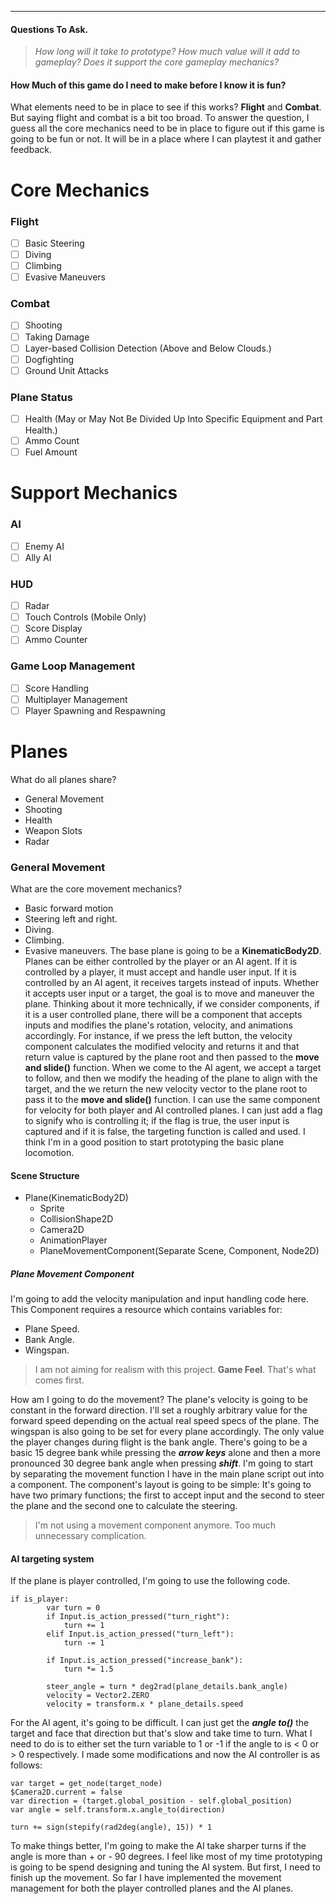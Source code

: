 ___
#### Questions To Ask.
> *How long will it take to prototype?
> How much value will it add to gameplay?
> Does it support the core gameplay mechanics?*
#### How Much of this game do I need to make before I know it is fun?
What elements need to be in place to see if this works? __Flight__ and __Combat__.
But saying flight and combat is a bit too broad. To answer the question, I guess all the core mechanics need to be in place to figure out if this game is going to be fun or not. It will be in a place where I can playtest it and gather feedback.
# Core Mechanics
### Flight
 - [ ] Basic Steering
 - [ ] Diving
 - [ ] Climbing
 - [ ] Evasive Maneuvers 
### Combat
- [ ] Shooting 
- [ ] Taking Damage
- [ ] Layer-based Collision Detection (Above and Below Clouds.)
- [ ] Dogfighting
- [ ] Ground Unit Attacks
### Plane Status
- [ ] Health (May or May Not Be Divided Up Into Specific Equipment and Part Health.)
- [ ] Ammo Count
- [ ] Fuel Amount
# Support Mechanics
### AI
- [ ] Enemy AI
- [ ] Ally AI
### HUD
- [ ] Radar
- [ ] Touch Controls (Mobile Only)
- [ ] Score Display
- [ ] Ammo Counter
### Game Loop Management
- [ ] Score Handling
- [ ] Multiplayer Management
- [ ] Player Spawning and Respawning
# Planes
What do all planes share?
- General Movement
- Shooting
- Health
- Weapon Slots
- Radar
### General Movement
What are the core movement mechanics? 
- Basic forward motion
- Steering left and right.
- Diving.
- Climbing.
- Evasive maneuvers.
The base plane is going to be a __KinematicBody2D__. Planes can be either controlled by the player or an AI agent. If it is controlled by a player, it must accept and handle user input. If it is controlled by an AI agent, it receives targets instead of inputs. Whether it accepts user input or a target, the goal is to move and maneuver the plane. 
Thinking about it more technically, if we consider components, if it is a user controlled plane, there will be a component that accepts inputs and modifies the plane's rotation, velocity, and animations accordingly. For instance, if we press the left button, the velocity component calculates the modified velocity and returns it and that return value is captured by the plane root and then passed to the __move and slide()__ function.
When we come to the AI agent, we accept a target to follow, and then we modify the heading of the plane to align with the target, and the we return the new velocity vector to the plane root to pass it to the __move and slide()__ function.
I can use the same component for velocity for both player and AI controlled planes. I can just add a flag to signify who is controlling it; if the flag is true, the user input is captured and if it is false, the targeting function is called and used.
I think I'm in a good position to start prototyping the basic plane locomotion.
#### Scene Structure
- Plane(KinematicBody2D)
	- Sprite
	- CollisionShape2D
	- Camera2D
	- AnimationPlayer
	- PlaneMovementComponent(Separate Scene, Component, Node2D)
##### Plane Movement Component
I'm going to add the velocity manipulation and input handling code here. This Component requires a resource which contains variables for:
- Plane Speed.
- Bank Angle.
- Wingspan.

> I am not aiming for realism with this project. __Game Feel__. That's what comes first.

How am I going to do the movement? The plane's velocity is going to be constant in the forward direction. I'll set a roughly arbitrary value for the forward speed depending on the actual real speed specs of the plane. The wingspan is also going to be set for every plane accordingly. The only value the player changes during flight is the bank angle. There's going to be a basic 15 degree bank while pressing the ___arrow keys___ alone and then a more pronounced 30 degree bank angle when pressing ___shift___.
I'm going to start by separating the movement function I have in the main plane script out into a component. The component's layout is going to be simple: It's going to have two primary functions; the first to accept input and the second to steer the plane and the second one to calculate the steering.

>I'm not using a movement component anymore. Too much unnecessary complication.

#### AI targeting system
If the plane is player controlled, I'm going to use the following code.
```GDScript
if is_player:
		var turn = 0
		if Input.is_action_pressed("turn_right"):
			turn += 1
		elif Input.is_action_pressed("turn_left"):
			turn -= 1
		
		if Input.is_action_pressed("increase_bank"):
			turn *= 1.5
		
		steer_angle = turn * deg2rad(plane_details.bank_angle)
		velocity = Vector2.ZERO
		velocity = transform.x * plane_details.speed
```
For the AI agent, it's going to be difficult.
I can just get the ___angle to()___ the target and face that direction but that's slow and take time to turn. What I need to do is to either set the turn variable to 1 or -1 if the angle to is < 0 or > 0 respectively.
I made some modifications and now the AI controller is as follows:
```GDScript
var target = get_node(target_node)
$Camera2D.current = false
var direction = (target.global_position - self.global_position)
var angle = self.transform.x.angle_to(direction)
		
turn += sign(stepify(rad2deg(angle), 15)) * 1
```
To make things better, I'm going to make the AI take sharper turns if the angle is more than + or - 90 degrees.
I feel like most of my time prototyping is going to be spend designing and tuning the AI system. But first, I need to finish up the movement. So far I have implemented the movement management for both the player controlled planes and the AI planes.
